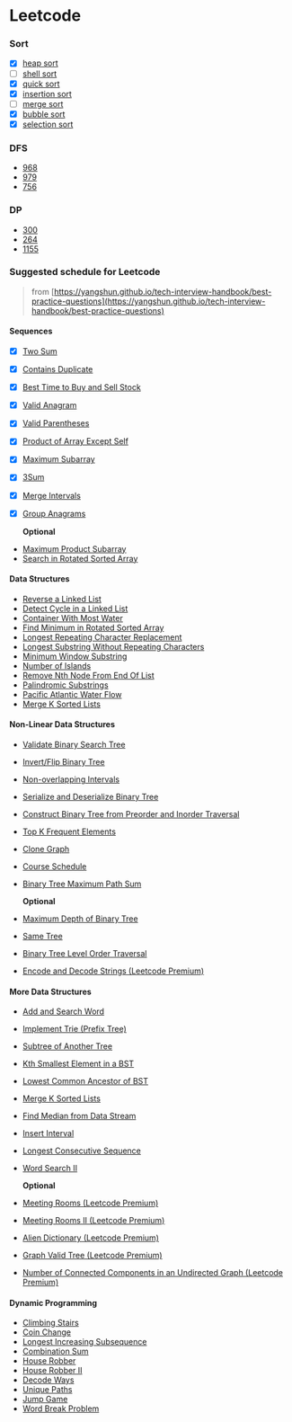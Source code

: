 # Leetcode

### Sort

- [x] [heap sort](sort/heap_sort.py)
- [ ] [shell sort](sort/a_shell_sort.py)
- [x] [quick sort](sort/quick_sort.py)
- [x] [insertion sort](sort/insertion_sort.py)
- [ ] [merge sort](sort/a_merge_sort.py)
- [x] [bubble sort](sort/bubble_sort.py)
- [x] [selection sort](sort/selection_sort.py)

### DFS

  * [968](968.binary-tree-cameras.py)
  * [979](979.distribute-coins-in-binary-tree.py)
  * [756](756.pyramid-transition-matrix.py)

### DP

  * [300](300.longest-increasing-subsequence.py)
  * [264](264.ugly-number-ii.py)
  * [1155](1155.number-of-dice-rolls-with-target-sum.py)


### Suggested schedule for Leetcode

> from [https://yangshun.github.io/tech-interview-handbook/best-practice-questions](https://yangshun.github.io/tech-interview-handbook/best-practice-questions)

#### Sequences

- [x] [Two Sum](https://leetcode.com/problems/two-sum/)
- [x] [Contains Duplicate](https://leetcode.com/problems/contains-duplicate/)
- [x] [Best Time to Buy and Sell Stock](https://leetcode.com/problems/best-time-to-buy-and-sell-stock/)
- [x] [Valid Anagram](https://leetcode.com/problems/valid-anagram/)
- [x] [Valid Parentheses](https://leetcode.com/problems/valid-parentheses/)
- [x] [Product of Array Except Self](https://leetcode.com/problems/product-of-array-except-self/)
- [x] [Maximum Subarray](https://leetcode.com/problems/maximum-subarray/)
- [x] [3Sum](https://leetcode.com/problems/3sum/)
- [x] [Merge Intervals](https://leetcode.com/problems/merge-intervals/)
- [x] [Group Anagrams](https://leetcode.com/problems/group-anagrams/)

  **Optional**

- [Maximum Product Subarray](https://leetcode.com/problems/maximum-product-subarray/)
- [Search in Rotated Sorted Array](https://leetcode.com/problems/search-in-rotated-sorted-array/)

#### Data Structures

- [Reverse a Linked List](https://leetcode.com/problems/reverse-linked-list/)
- [Detect Cycle in a Linked List](https://leetcode.com/problems/linked-list-cycle/)
- [Container With Most Water](https://leetcode.com/problems/container-with-most-water/)
- [Find Minimum in Rotated Sorted Array](https://leetcode.com/problems/find-minimum-in-rotated-sorted-array/)
- [Longest Repeating Character Replacement](https://leetcode.com/problems/longest-repeating-character-replacement/)
- [Longest Substring Without Repeating Characters](https://leetcode.com/problems/longest-substring-without-repeating-characters/)
- [Minimum Window Substring](https://leetcode.com/problems/minimum-window-substring/)
- [Number of Islands](https://leetcode.com/problems/number-of-islands/)
- [Remove Nth Node From End Of List](https://leetcode.com/problems/remove-nth-node-from-end-of-list/)
- [Palindromic Substrings](https://leetcode.com/problems/palindromic-substrings/)
- [Pacific Atlantic Water Flow](https://leetcode.com/problems/pacific-atlantic-water-flow/)
- [Merge K Sorted Lists](https://leetcode.com/problems/merge-k-sorted-lists/)

#### Non-Linear Data Structures

- [Validate Binary Search Tree](https://leetcode.com/problems/validate-binary-search-tree/)
- [Invert/Flip Binary Tree](https://leetcode.com/problems/invert-binary-tree/)
- [Non-overlapping Intervals](https://leetcode.com/problems/non-overlapping-intervals/)
- [Serialize and Deserialize Binary Tree](https://leetcode.com/problems/serialize-and-deserialize-binary-tree/)
- [Construct Binary Tree from Preorder and Inorder Traversal](https://leetcode.com/problems/construct-binary-tree-from-preorder-and-inorder-traversal/)
- [Top K Frequent Elements](https://leetcode.com/problems/top-k-frequent-elements/)
- [Clone Graph](https://leetcode.com/problems/clone-graph/)
- [Course Schedule](https://leetcode.com/problems/course-schedule/)
- [Binary Tree Maximum Path Sum](https://leetcode.com/problems/binary-tree-maximum-path-sum/)

  **Optional**

- [Maximum Depth of Binary Tree](https://leetcode.com/problems/maximum-depth-of-binary-tree/)
- [Same Tree](https://leetcode.com/problems/same-tree/)
- [Binary Tree Level Order Traversal](https://leetcode.com/problems/binary-tree-level-order-traversal/)
- [Encode and Decode Strings (Leetcode Premium)](https://leetcode.com/problems/encode-and-decode-strings/)

#### More Data Structures

- [Add and Search Word](https://leetcode.com/problems/add-and-search-word-data-structure-design/)
- [Implement Trie (Prefix Tree)](https://leetcode.com/problems/implement-trie-prefix-tree/)
- [Subtree of Another Tree](https://leetcode.com/problems/subtree-of-another-tree/)
- [Kth Smallest Element in a BST](https://leetcode.com/problems/kth-smallest-element-in-a-bst/)
- [Lowest Common Ancestor of BST](https://leetcode.com/problems/lowest-common-ancestor-of-a-binary-search-tree/)
- [Merge K Sorted Lists](https://leetcode.com/problems/merge-k-sorted-lists/)
- [Find Median from Data Stream](https://leetcode.com/problems/find-median-from-data-stream/)
- [Insert Interval](https://leetcode.com/problems/insert-interval/)
- [Longest Consecutive Sequence](https://leetcode.com/problems/longest-consecutive-sequence/)
- [Word Search II](https://leetcode.com/problems/word-search-ii/)

  **Optional**

- [Meeting Rooms (Leetcode Premium)](https://leetcode.com/problems/meeting-rooms/)
- [Meeting Rooms II (Leetcode Premium)](https://leetcode.com/problems/meeting-rooms-ii/)
- [Alien Dictionary (Leetcode Premium)](https://leetcode.com/problems/alien-dictionary/)
- [Graph Valid Tree (Leetcode Premium)](https://leetcode.com/problems/graph-valid-tree/)
- [Number of Connected Components in an Undirected Graph (Leetcode Premium)](https://leetcode.com/problems/number-of-connected-components-in-an-undirected-graph/)

#### Dynamic Programming

- [Climbing Stairs](https://leetcode.com/problems/climbing-stairs/)
- [Coin Change](https://leetcode.com/problems/coin-change/)
- [Longest Increasing Subsequence](https://leetcode.com/problems/longest-increasing-subsequence/)
- [Combination Sum](https://leetcode.com/problems/combination-sum-iv/)
- [House Robber](https://leetcode.com/problems/house-robber/)
- [House Robber II](https://leetcode.com/problems/house-robber-ii/)
- [Decode Ways](https://leetcode.com/problems/decode-ways/)
- [Unique Paths](https://leetcode.com/problems/unique-paths/)
- [Jump Game](https://leetcode.com/problems/jump-game/)
- [Word Break Problem](https://leetcode.com/problems/word-break/)
